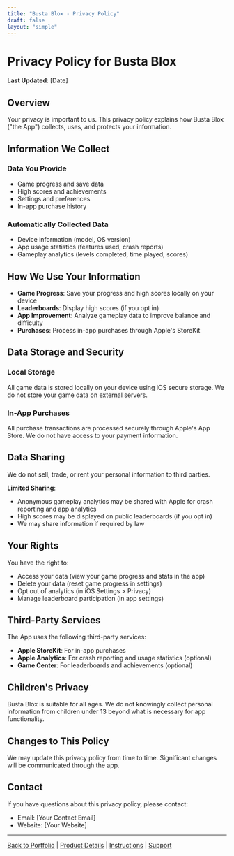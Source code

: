 ```yaml
---
title: "Busta Blox - Privacy Policy"
draft: false
layout: "simple"
---
```


# Privacy Policy for Busta Blox

**Last Updated**: [Date]

## Overview

Your privacy is important to us. This privacy policy explains how Busta Blox ("the App") collects, uses, and protects your information.

## Information We Collect

### Data You Provide
- Game progress and save data
- High scores and achievements
- Settings and preferences
- In-app purchase history

### Automatically Collected Data
- Device information (model, OS version)
- App usage statistics (features used, crash reports)
- Gameplay analytics (levels completed, time played, scores)

## How We Use Your Information

- **Game Progress**: Save your progress and high scores locally on your device
- **Leaderboards**: Display high scores (if you opt in)
- **App Improvement**: Analyze gameplay data to improve balance and difficulty
- **Purchases**: Process in-app purchases through Apple's StoreKit

## Data Storage and Security

### Local Storage
All game data is stored locally on your device using iOS secure storage. We do not store your game data on external servers.

### In-App Purchases
All purchase transactions are processed securely through Apple's App Store. We do not have access to your payment information.

## Data Sharing

We do not sell, trade, or rent your personal information to third parties.

**Limited Sharing**:
- Anonymous gameplay analytics may be shared with Apple for crash reporting and app analytics
- High scores may be displayed on public leaderboards (if you opt in)
- We may share information if required by law

## Your Rights

You have the right to:
- Access your data (view your game progress and stats in the app)
- Delete your data (reset game progress in settings)
- Opt out of analytics (in iOS Settings > Privacy)
- Manage leaderboard participation (in app settings)

## Third-Party Services

The App uses the following third-party services:
- **Apple StoreKit**: For in-app purchases
- **Apple Analytics**: For crash reporting and usage statistics (optional)
- **Game Center**: For leaderboards and achievements (optional)

## Children's Privacy

Busta Blox is suitable for all ages. We do not knowingly collect personal information from children under 13 beyond what is necessary for app functionality.

## Changes to This Policy

We may update this privacy policy from time to time. Significant changes will be communicated through the app.

## Contact

If you have questions about this privacy policy, please contact:
- Email: [Your Contact Email]
- Website: [Your Website]

---

[Back to Portfolio](/rory-allen/portfolio/busta-blox/) | [Product Details](/rory-allen/busta-blox/product/) | [Instructions](/rory-allen/busta-blox/instructions/) | [Support](/rory-allen/busta-blox/support/)
